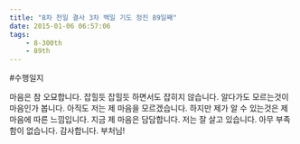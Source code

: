 ```yaml
---
title: "8차 천일 결사 3차 백일 기도 정진 89일째"
date: 2015-01-06 06:57:06
tags:
    - 8-300th
    - 89th
---
```


#수행일지

마음은 참 오묘합니다. 잡힐듯 잡힐듯 하면서도 잡히지 않습니다. 알다가도 모르는것이 마음인가 봅니다. 아직도 저는 제 마음을 모르겠습니다. 하지만 제가 알 수 있는것은 제 마음에 따른 느낌입니다. 지금 제 마음은 담담합니다. 저는 잘 살고 있습니다. 아무 부족함이 없습니다. 감사합니다. 부처님!
